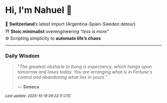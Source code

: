 # Hi, I'm Nahuel :tiger:

📍 **Switzerland**’s latest import (Argentina-Spain-Sweden detour)  
⛩️ **Stoic minimalist** overengineering *“less is more”*  
⚙️ Scripting simplicity to **automate life’s chaos**

---

### Daily Wisdom
> _"The greatest obstacle to living is expectancy, which hangs upon tomorrow and loses today. You are arranging what is in Fortune's control and abandoning what lies in yours."_  
>
> — **Seneca**

<sub>*Last update: 2025-10-19 09:22:11 UTC*</sub>

